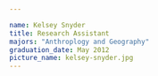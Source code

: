 ```yaml
---

name: Kelsey Snyder
title: Research Assistant
majors: "Anthroplogy and Geography"
graduation_date: May 2012
picture_name: kelsey-snyder.jpg
---
```

    
    
